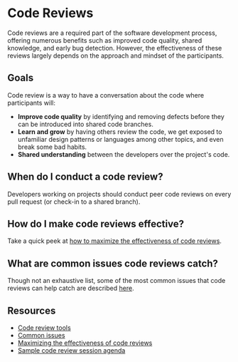 # Code Reviews

Code reviews are a required part of the software development process, offering numerous benefits such as improved code quality, shared knowledge, and early bug detection. However, the effectiveness of these reviews largely depends on the approach and mindset of the participants.

## Goals

Code review is a way to have a conversation about the code where participants will:

- **Improve code quality** by identifying and removing defects before they can be introduced into shared code branches.
- **Learn and grow** by having others review the code, we get exposed to unfamiliar design patterns or languages among other topics, and even break some bad habits.
- **Shared understanding** between the developers over the project's code.

## When do I conduct a code review?

Developers working on projects should conduct peer code reviews on every pull request (or check-in to a shared branch).

## How do I make code reviews effective?

Take a quick peek at [how to maximize the effectiveness of code reviews](review-effectiveness.md).

## What are common issues code reviews catch?

Though not an exhaustive list, some of the most common issues that code reviews can help catch are described [here](common-issues.md).

## Resources

- [Code review tools](tools.md)
- [Common issues](common-issues.md)
- [Maximizing the effectiveness of code reviews](review-effectiveness.md)
- [Sample code review session agenda](sample-agenda.md)
